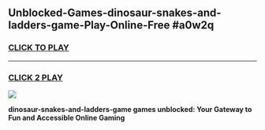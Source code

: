 
## Unblocked-Games-dinosaur-snakes-and-ladders-game-Play-Online-Free #a0w2q
<h3>
<a href="https://us.freeplayer.one?title=dinosaur-snakes-and-ladders-game&ref=10M">CLICK TO PLAY</a></h3>
<hr>

<h3>
<a href="https://us.freeplayer.one?title=dinosaur-snakes-and-ladders-game&ref=10M">CLICK 2 PLAY</a>
  
</h3>

<a href="https://us.freeplayer.one?title=dinosaur-snakes-and-ladders-game&ref=10M"><img src="https://clearcache.store/games.png"></a>


**dinosaur-snakes-and-ladders-game games unblocked: Your Gateway to Fun and Accessible Online Gaming**
